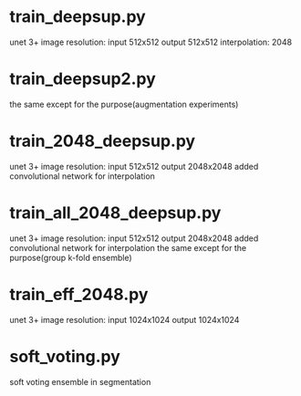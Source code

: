 # train_deepsup.py
unet 3+
image resolution: input 512x512 output 512x512
interpolation: 2048

# train_deepsup2.py
the same except for the purpose(augmentation experiments)

# train_2048_deepsup.py
unet 3+
image resolution: input 512x512 output 2048x2048
added convolutional network for interpolation

# train_all_2048_deepsup.py
unet 3+
image resolution: input 512x512 output 2048x2048
added convolutional network for interpolation
the same except for the purpose(group k-fold ensemble)

# train_eff_2048.py
unet 3+
image resolution: input 1024x1024 output 1024x1024

# soft_voting.py
soft voting ensemble in segmentation

